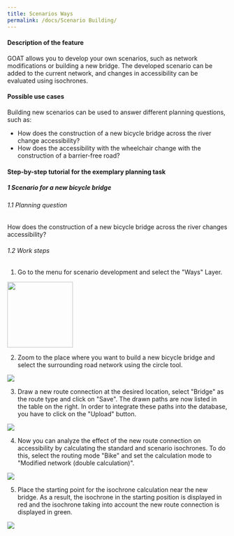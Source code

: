 ```yaml
---
title: Scenarios Ways
permalink: /docs/Scenario Building/
---
```


#### Description of the feature
GOAT allows you to develop your own scenarios, such as network modifications or building a new bridge. The developed scenario can be added to the current network, and changes in accessibility can be evaluated using isochrones. 

#### Possible use cases
Building new scenarios can be used to answer different planning questions, such as:
- How does the construction of a new bicycle bridge across the river change accessibility?
- How does the accessibility with the wheelchair change with the construction of a barrier-free road? 


#### Step-by-step tutorial for the exemplary planning task
##### 1 Scenario for a new bicycle bridge
###### 1.1 Planning question
How does the construction of a new bicycle bridge across the river changes accessibility?
###### 1.2 Work steps
1. Go to the menu for scenario development and select the "Ways" Layer.  
<img class="img-responsive" src="../../img/Docs/training materials/Scenario_building/scenario_ways.png" style="height:150px;">

2. Zoom to the place where you want to build a new bicycle bridge and select the surrounding road network using the circle tool.  
<img class="img-responsive" src="../../img/Docs/training materials/Scenario_building/circle_scenario.png">

3. Draw a new route connection at the desired location, select "Bridge" as the route type and click on "Save". The drawn paths are now listed in the table on the right. In order to integrate these paths into the database, you have to click on the "Upload" button.  
<img class="img-responsive" src="../../img/Docs/training materials/Scenario_building/bridge_building.png">

4. Now you can analyze the effect of the new route connection on accessibility by calculating the standard and scenario isochrones. To do this, select the routing mode "Bike" and set the calculation mode to "Modified network (double calculation)".  
<img class="img-responsive" src="../../img/Docs/training materials/Scenario_building/modified_network.png">

5. Place the starting point for the isochrone calculation near the new bridge. As a result, the isochrone in the starting position is displayed in red and the isochrone taking into account the new route connection is displayed in green.  
<img class="img-responsive" src="../../img/Docs/training materials/Scenario_building/result-isochrone.png">







 